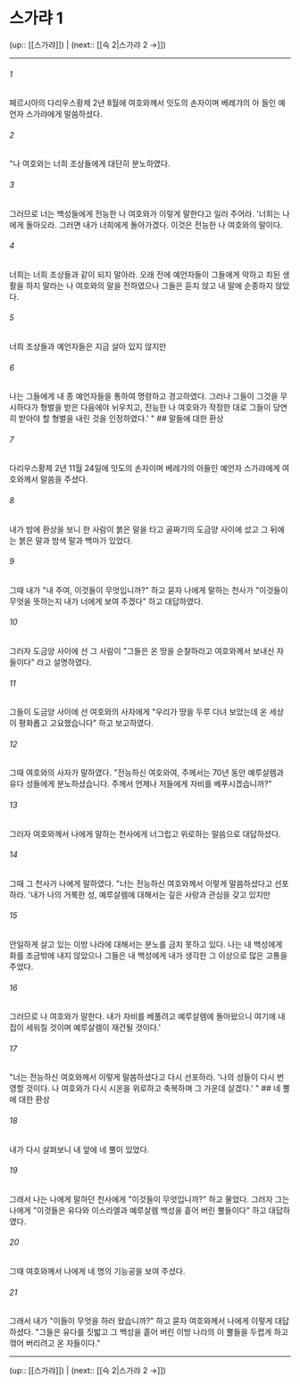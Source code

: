 # 스가랴 1

(up:: [[스가랴]]) | (next:: [[슥 2|스가랴 2 →]])

***




###### 1 

페르시아의 다리우스황제 2년 8월에 여호와께서 잇도의 손자이며 베레갸의 아 들인 예언자 스가랴에게 말씀하셨다. 



###### 2 

"나 여호와는 너희 조상들에게 대단히 분노하였다. 



###### 3 

그러므로 너는 백성들에게 전능한 나 여호와가 이렇게 말한다고 일러 주어라. '너희는 나에게 돌아오라. 그러면 내가 너희에게 돌아가겠다. 이것은 전능한 나 여호와의 말이다. 



###### 4 

너희는 너희 조상들과 같이 되지 말아라. 오래 전에 예언자들이 그들에게 악하고 죄된 생활을 하지 말라는 나 여호와의 말을 전하였으나 그들은 듣지 않고 내 말에 순종하지 않았다. 



###### 5 

너희 조상들과 예언자들은 지금 살아 있지 않지만 



###### 6 

나는 그들에게 내 종 예언자들을 통하여 명령하고 경고하였다. 그러나 그들이 그것을 무시하다가 형벌을 받은 다음에야 뉘우치고, 전능한 나 여호와가 작정한 대로 그들이 당연히 받아야 할 형벌을 내린 것을 인정하였다.' " ## 말들에 대한 환상 



###### 7 

다리우스황제 2년 11월 24일에 잇도의 손자이며 베레갸의 아들인 예언자 스가랴에게 여호와께서 말씀을 주셨다. 



###### 8 

내가 밤에 환상을 보니 한 사람이 붉은 말을 타고 골짜기의 도금양 사이에 섰고 그 뒤에는 붉은 말과 밤색 말과 백마가 있었다. 



###### 9 

그때 내가 "내 주여, 이것들이 무엇입니까?" 하고 묻자 나에게 말하는 천사가 "이것들이 무엇을 뜻하는지 내가 너에게 보여 주겠다" 하고 대답하였다. 



###### 10 

그러자 도금양 사이에 선 그 사람이 "그들은 온 땅을 순찰하라고 여호와께서 보내신 자들이다" 라고 설명하였다. 



###### 11 

그들이 도금양 사이에 선 여호와의 사자에게 "우리가 땅을 두루 다녀 보았는데 온 세상이 평화롭고 고요했습니다" 하고 보고하였다. 



###### 12 

그때 여호와의 사자가 말하였다. "전능하신 여호와여, 주께서는 70년 동안 예루살렘과 유다 성들에게 분노하셨습니다. 주께서 언제나 저들에게 자비를 베푸시겠습니까?" 



###### 13 

그러자 여호와께서 나에게 말하는 천사에게 너그럽고 위로하는 말씀으로 대답하셨다. 



###### 14 

그때 그 천사가 나에게 말하였다. "너는 전능하신 여호와께서 이렇게 말씀하셨다고 선포하라. '내가 나의 거룩한 성, 예루살렘에 대해서는 깊은 사랑과 관심을 갖고 있지만 



###### 15 

안일하게 살고 있는 이방 나라에 대해서는 분노를 금치 못하고 있다. 나는 내 백성에게 화를 조금밖에 내지 않았으나 그들은 내 백성에게 내가 생각한 그 이상으로 많은 고통을 주었다. 



###### 16 

그러므로 나 여호와가 말한다. 내가 자비를 베풀려고 예루살렘에 돌아왔으니 여기에 내 집이 세워질 것이며 예루살렘이 재건될 것이다.' 



###### 17 

"너는 전능하신 여호와께서 이렇게 말씀하셨다고 다시 선포하라. '나의 성들이 다시 번영할 것이다. 나 여호와가 다시 시온을 위로하고 축복하며 그 가운데 살겠다.' " ## 네 뿔에 대한 환상 



###### 18 

내가 다시 살펴보니 내 앞에 네 뿔이 있었다. 



###### 19 

그래서 나는 나에게 말하던 천사에게 "이것들이 무엇입니까?" 하고 물었다. 그러자 그는 나에게 "이것들은 유다와 이스라엘과 예루살렘 백성을 흩어 버린 뿔들이다" 하고 대답하였다. 



###### 20 

그때 여호와께서 나에게 네 명의 기능공을 보여 주셨다. 



###### 21 

그래서 내가 "이들이 무엇을 하러 왔습니까?" 하고 묻자 여호와께서 나에게 이렇게 대답하셨다. "그들은 유다를 짓밟고 그 백성을 흩어 버린 이방 나라의 이 뿔들을 두렵게 하고 꺾어 버리려고 온 자들이다."

***

(up:: [[스가랴]]) | (next:: [[슥 2|스가랴 2 →]])
